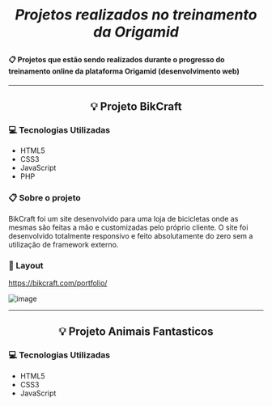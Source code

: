 # _<p align="center">Projetos realizados no treinamento da Origamid</p>_

#### 📋 Projetos que estão sendo realizados durante o progresso do treinamento online da plataforma Origamid (desenvolvimento web)

***

## <p align="center">💡	Projeto BikCraft</p>

### 💻 Tecnologias Utilizadas

* HTML5
* CSS3
* JavaScript
* PHP


### 📋 Sobre o projeto

BikCraft foi um site desenvolvido para uma loja de bicicletas onde as mesmas são feitas a mão e customizadas pelo próprio cliente. O site foi desenvolvido totalmente responsivo e feito absolutamente do zero sem a utilização de framework externo.

### 🎨 Layout

https://bikcraft.com/portfolio/

![image](https://user-images.githubusercontent.com/67201210/127382661-53dea997-2b30-4b15-891b-080a2a52ec3b.png)

***

## <p align="center">💡	Projeto Animais Fantasticos</p>

### 💻 Tecnologias Utilizadas

* HTML5
* CSS3
* JavaScript
